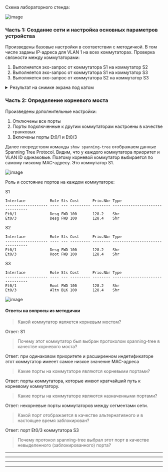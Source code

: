 Схема лабораторного стенда:

![image](https://github.com/verttte/otus-labs/assets/165086553/0e034cf1-356d-435c-af5e-778e9086b2ed)

### Часть 1: Создание сети и настройка основных параметров устройства
Произведены базовые настройки в соответствии с методичкой. В том числе заданы IP-адреса для VLAN 1 на всех коммутаторах.
Проверка связности между коммутаторами:
1. Выполняется эхо-запрос от коммутатора S1 на коммутатор S2
2. Выполняется эхо-запрос от коммутатора S1 на коммутатор S3
3. Выполняется эхо-запрос от коммутатора S2 на коммутатор S3

<details>
  <summary>Результат на снимке экрана под катом</summary>
  
![image](https://github.com/verttte/otus-labs/assets/165086553/51ce0de0-9afc-4e4b-90d6-6d80c01a6c85)
</details>

### Часть 2:	Определение корневого моста
Произведены дополнительные настройки:
1. Отключены все порты
2. Порты подключенные к другим коммутаторам настроены в качестве транковых
3. Включены порты Et0/1 и Et0/3

Далее посредством команды `show spanning-tree` отображаем данные Spanning Tree Protocol.
Видим, что у каждого коммутатора приоритет и VLAN ID одинаковые. Поэтому корневой коммутатор выбирается по самому низкому MAC-адресу. Это коммутатор S1.

![image](https://github.com/verttte/otus-labs/assets/165086553/a1002a6f-fe45-43be-ba2b-becfcf38a917)

Роль и состояние портов на каждом коммутаторе:

S1
```
Interface           Role Sts Cost      Prio.Nbr Type
------------------- ---- --- --------- -------- --------------------------------
Et0/1               Desg FWD 100       128.2    Shr
Et0/3               Desg FWD 100       128.4    Shr
```

S2
```
Interface           Role Sts Cost      Prio.Nbr Type
------------------- ---- --- --------- -------- --------------------------------
Et0/1               Desg FWD 100       128.2    Shr
Et0/3               Root FWD 100       128.4    Shr
```

S3
```
Interface           Role Sts Cost      Prio.Nbr Type
------------------- ---- --- --------- -------- --------------------------------
Et0/1               Root FWD 100       128.2    Shr
Et0/3               Altn BLK 100       128.4    Shr
```

![image](https://github.com/verttte/otus-labs/assets/165086553/cd109a71-258d-49ed-9eb2-424d2c15ccce)

#### Ответы на вопросы из методички

>Какой коммутатор является корневым мостом?

Ответ: S1

>Почему этот коммутатор был выбран протоколом spanning-tree в качестве корневого моста?

Ответ: при одинаковом приоритете и расширенном индетификаторе этот коммутатор имееет самое низкое значение MAC-адреса 

>Какие порты на коммутаторе являются корневыми портами?

Ответ: порты коммутатора, которые имеют кратчайший путь к корневому коммутатору.

>Какие порты на коммутаторе являются назначенными портами?

Ответ: некорневые порты коммутаторов между сегментами сети.

>Какой порт отображается в качестве альтернативного и в настоящее время заблокирован?

Ответ: порт Et0/3 коммутатора S3

>Почему протокол spanning-tree выбрал этот порт в качестве невыделенного (заблокированного) порта?
_______________________________________________________________________________________
_______________________________________________________________________________________
_______________________________________________________________________________________
_______________________________________________________________________________________

